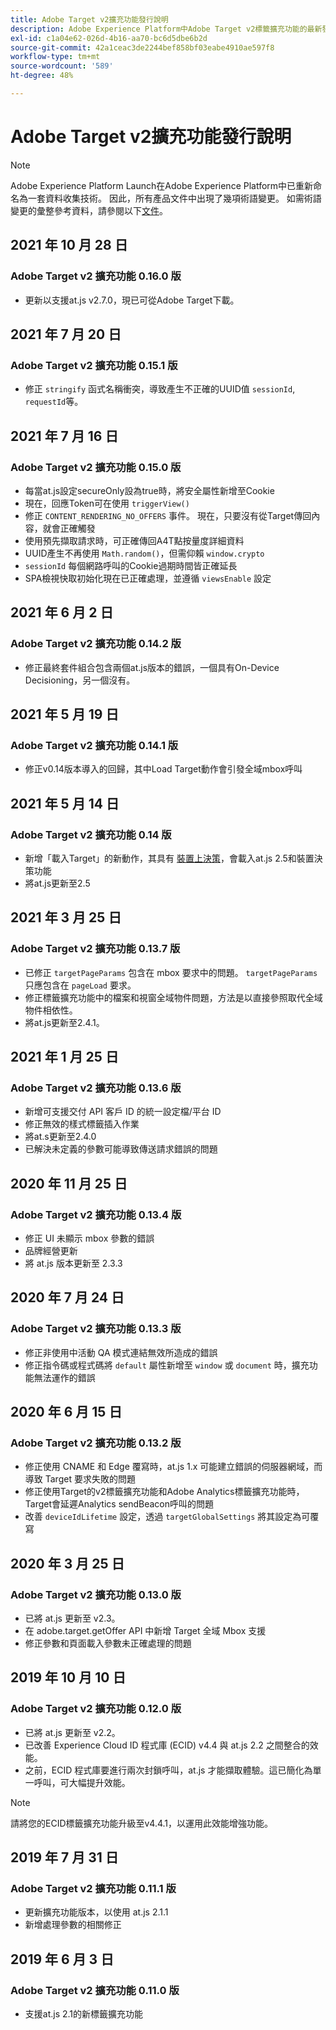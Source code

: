 ```yaml
---
title: Adobe Target v2擴充功能發行說明
description: Adobe Experience Platform中Adobe Target v2標籤擴充功能的最新發行說明。
exl-id: c1a04e62-026d-4b16-aa70-bc6d5dbe6b2d
source-git-commit: 42a1ceac3de2244bef858bf03eabe4910ae597f8
workflow-type: tm+mt
source-wordcount: '589'
ht-degree: 48%

---
```


# Adobe Target v2擴充功能發行說明

>[!NOTE]
>
>Adobe Experience Platform Launch在Adobe Experience Platform中已重新命名為一套資料收集技術。 因此，所有產品文件中出現了幾項術語變更。 如需術語變更的彙整參考資料，請參閱以下[文件](../../../term-updates.md)。

## 2021 年 10 月 28 日

### Adobe Target v2 擴充功能 0.16.0 版

- 更新以支援at.js v2.7.0，現已可從Adobe Target下載。

## 2021 年 7 月 20 日

### Adobe Target v2 擴充功能 0.15.1 版

- 修正 `stringify` 函式名稱衝突，導致產生不正確的UUID值 `sessionId`, `requestId`等。

## 2021 年 7 月 16 日

### Adobe Target v2 擴充功能 0.15.0 版

- 每當at.js設定secureOnly設為true時，將安全屬性新增至Cookie
- 現在，回應Token可在使用 `triggerView()`
- 修正 `CONTENT_RENDERING_NO_OFFERS` 事件。 現在，只要沒有從Target傳回內容，就會正確觸發
- 使用預先擷取請求時，可正確傳回A4T點按量度詳細資料
- UUID產生不再使用 `Math.random()`，但需仰賴 `window.crypto`
- `sessionId` 每個網路呼叫的Cookie過期時間皆正確延長
- SPA檢視快取初始化現在已正確處理，並遵循 `viewsEnable` 設定

## 2021 年 6 月 2 日

### Adobe Target v2 擴充功能 0.14.2 版

- 修正最終套件組合包含兩個at.js版本的錯誤，一個具有On-Device Decisioning，另一個沒有。

## 2021 年 5 月 19 日

### Adobe Target v2 擴充功能 0.14.1 版

- 修正v0.14版本導入的回歸，其中Load Target動作會引發全域mbox呼叫

## 2021 年 5 月 14 日

### Adobe Target v2 擴充功能 0.14 版

- 新增「載入Target」的新動作，其具有 [裝置上決策](./overview.md#load-target-with-on-device-decisioning)，會載入at.js 2.5和裝置決策功能
- 將at.js更新至2.5


## 2021 年 3 月 25 日

### Adobe Target v2 擴充功能 0.13.7 版

- 已修正 `targetPageParams` 包含在 mbox 要求中的問題。 `targetPageParams` 只應包含在 `pageLoad` 要求。
- 修正標籤擴充功能中的檔案和視窗全域物件問題，方法是以直接參照取代全域物件相依性。
- 將at.js更新至2.4.1。

## 2021 年 1 月 25 日

### Adobe Target v2 擴充功能 0.13.6 版

- 新增可支援交付 API 客戶 ID 的統一設定檔/平台 ID
- 修正無效的樣式標籤插入作業
- 將at.s更新至2.4.0
- 已解決未定義的參數可能導致傳送請求錯誤的問題

## 2020 年 11 月 25 日

### Adobe Target v2 擴充功能 0.13.4 版

- 修正 UI 未顯示 mbox 參數的錯誤
- 品牌經營更新
- 將 at.js 版本更新至 2.3.3

## 2020 年 7 月 24 日

### Adobe Target v2 擴充功能 0.13.3 版

- 修正非使用中活動 QA 模式連結無效所造成的錯誤
- 修正指令碼或程式碼將 `default` 屬性新增至 `window` 或 `document` 時，擴充功能無法運作的錯誤

## 2020 年 6 月 15 日

### Adobe Target v2 擴充功能 0.13.2 版

- 修正使用 CNAME 和 Edge 覆寫時，at.js 1.x 可能建立錯誤的伺服器網域，而導致 Target 要求失敗的問題
- 修正使用Target的v2標籤擴充功能和Adobe Analytics標籤擴充功能時，Target會延遲Analytics sendBeacon呼叫的問題
- 改善 `deviceIdLifetime` 設定，透過 `targetGlobalSettings` 將其設定為可覆寫

## 2020 年 3 月 25 日

### Adobe Target v2 擴充功能 0.13.0 版

- 已將 at.js 更新至 v2.3。
- 在 adobe.target.getOffer API 中新增 Target 全域 Mbox 支援
- 修正參數和頁面載入參數未正確處理的問題

## 2019 年 10 月 10 日

### Adobe Target v2 擴充功能 0.12.0 版

- 已將 at.js 更新至 v2.2。
- 已改善 Experience Cloud ID 程式庫 (ECID) v4.4 與 at.js 2.2 之間整合的效能。
- 之前，ECID 程式庫要進行兩次封鎖呼叫，at.js 才能擷取體驗。這已簡化為單一呼叫，可大幅提升效能。

>[!NOTE]
>請將您的ECID標籤擴充功能升級至v4.4.1，以運用此效能增強功能。

## 2019 年 7 月 31 日

### Adobe Target v2 擴充功能 0.11.1 版

- 更新擴充功能版本，以使用 at.js 2.1.1
- 新增處理參數的相關修正

## 2019 年 6 月 3 日

### Adobe Target v2 擴充功能 0.11.0 版

- 支援at.js 2.1的新標籤擴充功能
